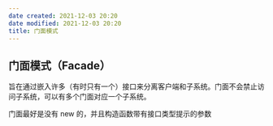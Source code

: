 ```yaml
---
date created: 2021-12-03 20:20
date modified: 2021-12-03 20:20
title: 门面模式
---
```

## 门面模式（Facade）

旨在通过嵌入许多（有时只有一个）接口来分离客户端和子系统。门面不会禁止访问子系统，可以有多个门面对应一个子系统。

门面最好是没有 new 的，并且构造函数带有接口类型提示的参数